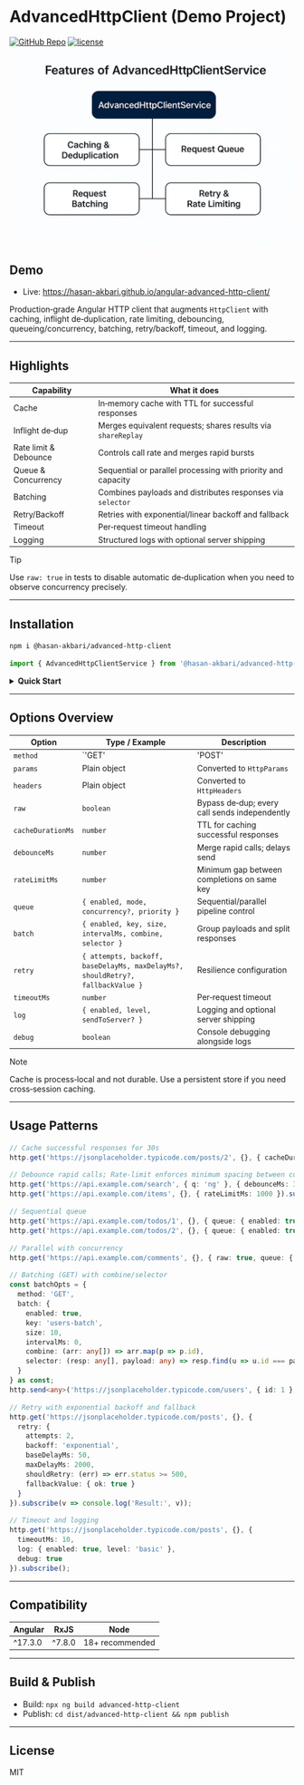 # AdvancedHttpClient (Demo Project)

[![GitHub Repo](https://img.shields.io/badge/github-angular--advanced--http--client-181717?logo=github)](https://github.com/Hasan-Akbari/angular-advanced-http-client) [![license](https://img.shields.io/badge/license-MIT-blue.svg)](LICENSE)

![AdvancedHttpClient Banner](projects/advanced-http-client/advanced-http-client.webp)

## Demo

- Live: https://hasan-akbari.github.io/angular-advanced-http-client/


Production‑grade Angular HTTP client that augments `HttpClient` with caching, inflight de‑duplication, rate limiting, debouncing, queueing/concurrency, batching, retry/backoff, timeout, and logging.

---

## Highlights

| Capability | What it does |
|---|---|
| Cache | In‑memory cache with TTL for successful responses |
| Inflight de‑dup | Merges equivalent requests; shares results via `shareReplay` |
| Rate limit & Debounce | Controls call rate and merges rapid bursts |
| Queue & Concurrency | Sequential or parallel processing with priority and capacity |
| Batching | Combines payloads and distributes responses via `selector` |
| Retry/Backoff | Retries with exponential/linear backoff and fallback |
| Timeout | Per‑request timeout handling |
| Logging | Structured logs with optional server shipping |

> [!TIP]
> Use `raw: true` in tests to disable automatic de‑duplication when you need to observe concurrency precisely.

---

## Installation

```sh
npm i @hasan-akbari/advanced-http-client
```

```ts
import { AdvancedHttpClientService } from '@hasan-akbari/advanced-http-client';
```

<details>
  <summary><strong>Quick Start</strong></summary>

```ts
// Params and headers
import { HttpHeaders, HttpParams } from '@angular/common/http';
const params = new HttpParams().set('_limit', '5').set('_page', '2');
const headers = new HttpHeaders({ 'X-Mode': 'demo' });

http.send<any>('https://jsonplaceholder.typicode.com/posts', undefined, {
  method: 'GET', params, headers
}).subscribe();
```

```ts
// Inflight de‑dup and result sharing
http.get<any>('https://jsonplaceholder.typicode.com/posts/1').subscribe();
http.get<any>('https://jsonplaceholder.typicode.com/posts/1').subscribe();
```

```ts
// Raw mode to bypass de‑dup/shareReplay
http.get<any>('https://jsonplaceholder.typicode.com/posts/1', {}, { raw: true }).subscribe();
http.get<any>('https://jsonplaceholder.typicode.com/posts/1', {}, { raw: true }).subscribe();
```
</details>

---

## Options Overview

| Option | Type / Example | Description |
|---|---|---|
| `method` | `'GET'|'POST'|...` | HTTP verb for `send()` |
| `params` | Plain object | Converted to `HttpParams` |
| `headers` | Plain object | Converted to `HttpHeaders` |
| `raw` | `boolean` | Bypass de‑dup; every call sends independently |
| `cacheDurationMs` | `number` | TTL for caching successful responses |
| `debounceMs` | `number` | Merge rapid calls; delays send |
| `rateLimitMs` | `number` | Minimum gap between completions on same key |
| `queue` | `{ enabled, mode, concurrency?, priority }` | Sequential/parallel pipeline control |
| `batch` | `{ enabled, key, size, intervalMs, combine, selector }` | Group payloads and split responses |
| `retry` | `{ attempts, backoff, baseDelayMs, maxDelayMs?, shouldRetry?, fallbackValue }` | Resilience configuration |
| `timeoutMs` | `number` | Per‑request timeout |
| `log` | `{ enabled, level, sendToServer? }` | Logging and optional server shipping |
| `debug` | `boolean` | Console debugging alongside logs |

> [!NOTE]
> Cache is process‑local and not durable. Use a persistent store if you need cross‑session caching.

---

## Usage Patterns

```ts
// Cache successful responses for 30s
http.get('https://jsonplaceholder.typicode.com/posts/2', {}, { cacheDurationMs: 30000 }).subscribe();
```

```ts
// Debounce rapid calls; Rate‑limit enforces minimum spacing between completions
http.get('https://api.example.com/search', { q: 'ng' }, { debounceMs: 300 }).subscribe();
http.get('https://api.example.com/items', {}, { rateLimitMs: 1000 }).subscribe();
```

```ts
// Sequential queue
http.get('https://api.example.com/todos/1', {}, { queue: { enabled: true, mode: 'sequential', priority: 'normal' } }).subscribe();
http.get('https://api.example.com/todos/2', {}, { queue: { enabled: true, mode: 'sequential', priority: 'normal' } }).subscribe();
```

```ts
// Parallel with concurrency
http.get('https://api.example.com/comments', {}, { raw: true, queue: { enabled: true, mode: 'parallel', concurrency: 2, priority: 'high' } }).subscribe();
```

```ts
// Batching (GET) with combine/selector
const batchOpts = {
  method: 'GET',
  batch: {
    enabled: true,
    key: 'users-batch',
    size: 10,
    intervalMs: 0,
    combine: (arr: any[]) => arr.map(p => p.id),
    selector: (resp: any[], payload: any) => resp.find(u => u.id === payload.id)
  }
} as const;
http.send<any>('https://jsonplaceholder.typicode.com/users', { id: 1 }, batchOpts as any).subscribe();
```

```ts
// Retry with exponential backoff and fallback
http.get('https://jsonplaceholder.typicode.com/posts', {}, {
  retry: {
    attempts: 2,
    backoff: 'exponential',
    baseDelayMs: 50,
    maxDelayMs: 2000,
    shouldRetry: (err) => err.status >= 500,
    fallbackValue: { ok: true }
  }
}).subscribe(v => console.log('Result:', v));
```

```ts
// Timeout and logging
http.get('https://jsonplaceholder.typicode.com/posts', {}, {
  timeoutMs: 10,
  log: { enabled: true, level: 'basic' },
  debug: true
}).subscribe();
```

---

## Compatibility

| Angular | RxJS | Node |
|---|---|---|
| ^17.3.0 | ^7.8.0 | 18+ recommended |

---

## Build & Publish

- Build: `npx ng build advanced-http-client`
- Publish: `cd dist/advanced-http-client && npm publish`

---

## License
MIT
